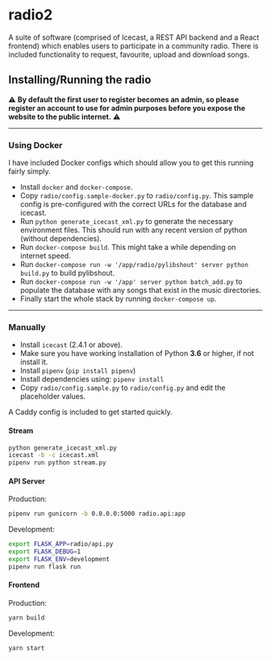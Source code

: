 # radio2

A suite of software (comprised of Icecast, a REST API backend and a React frontend) which enables users to participate in a community radio.
There is included functionality to request, favourite, upload and download songs.

## Installing/Running the radio

:warning: **By default the first user to register becomes an admin, so please register an account to use for admin purposes before you expose the website to the public internet.** :warning:

---

### Using Docker

I have included Docker configs which should allow you to get this running fairly simply.

- Install `docker` and `docker-compose`.
- Copy `radio/config.sample-docker.py` to `radio/config.py`. This sample config is pre-configured with the correct URLs for the database and icecast.
- Run `python generate_icecast_xml.py` to generate the necessary environment files. This should run with any recent version of python (without dependencies).
- Run `docker-compose build`. This might take a while depending on internet speed.
- Run `docker-compose run -w '/app/radio/pylibshout' server python build.py` to build pylibshout.
- Run `docker-compose run -w '/app' server python batch_add.py` to populate the database with any songs that exist in the music directories.
- Finally start the whole stack by running `docker-compose up`.

---

### Manually

- Install `icecast` (2.4.1 or above).
- Make sure you have working installation of Python **3.6** or higher, if not install it.
- Install `pipenv` (`pip install pipenv`)
- Install dependencies using: `pipenv install`
- Copy `radio/config.sample.py` to `radio/config.py` and edit the placeholder values.

A Caddy config is included to get started quickly.

#### Stream

```sh
python generate_icecast_xml.py
icecast -b -c icecast.xml
pipenv run python stream.py
```

#### API Server

Production:

```sh
pipenv run gunicorn -b 0.0.0.0:5000 radio.api:app
```

Development:

```sh
export FLASK_APP=radio/api.py
export FLASK_DEBUG=1
export FLASK_ENV=development
pipenv run flask run
```

#### Frontend

Production:

```sh
yarn build
```

Development:

```sh
yarn start
```
